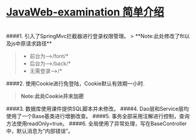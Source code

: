 # [JavaWeb-examination 简单介绍][1]



<br />
####1. 引入了SpringMvc拦截器进行登录权限管理。
> **Note:此处修改了ftl以及js中原请求路径**

> - 前台为-->/font/*
> - 后台为-->/back/* 
> - 无需登录-->/* 
	
####2. 使用Cookie进行免登陆，Cookie默认有效期一小时.
> **Note:此处Cookie并未加密**

####3. 数据库使用课件提供SQL脚本并未修改。
####4. Dao层和Service层均使用了一个Base基类进行增删改查。
####5. 事务全部采用注解进行控制，查询方法使用readOnly=true。
####6. 全局使用了异常处理，写在BaseController中，默认消息为“内部错误”。



[1]: http://106.2.111.86:8080/
